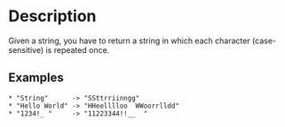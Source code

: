 # Description

Given a string, you have to return a string in which each character (case-sensitive) is repeated once.

## Examples

```
* "String"      -> "SSttrriinngg"
* "Hello World" -> "HHeelllloo  WWoorrlldd"
* "1234!_ "     -> "11223344!!__  "
```
